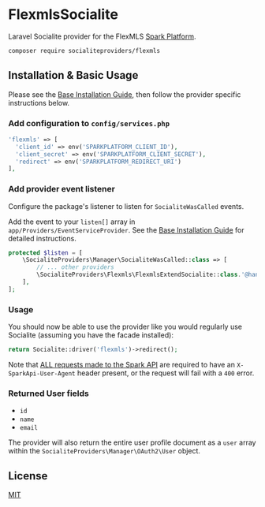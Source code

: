 # FlexmlsSocialite

Laravel Socialite provider for the FlexMLS [Spark Platform].

```bash
composer require socialiteproviders/flexmls
```
## Installation & Basic Usage

Please see the [Base Installation Guide](https://socialiteproviders.com/usage/), then follow the provider specific instructions below.

### Add configuration to `config/services.php`

```php
'flexmls' => [    
  'client_id' => env('SPARKPLATFORM_CLIENT_ID'),  
  'client_secret' => env('SPARKPLATFORM_CLIENT_SECRET'),  
  'redirect' => env('SPARKPLATFORM_REDIRECT_URI')
],
```

### Add provider event listener

Configure the package's listener to listen for `SocialiteWasCalled` events.

Add the event to your `listen[]` array in `app/Providers/EventServiceProvider`. See the [Base Installation Guide](https://socialiteproviders.com/usage/) for detailed instructions.

```php
protected $listen = [
    \SocialiteProviders\Manager\SocialiteWasCalled::class => [
        // ... other providers
        \SocialiteProviders\Flexmls\FlexmlsExtendSocialite::class.'@handle',
    ],
];
```

### Usage

You should now be able to use the provider like you would regularly use Socialite (assuming you have the facade installed):

```php
return Socialite::driver('flexmls')->redirect();
```

Note that [ALL requests made to the Spark API](https://sparkplatform.com/docs/api_services/read_first) are required to have an `X-SparkApi-User-Agent` header present, or the request will fail with a `400` error.

### Returned User fields

- ``id``
- ``name``
- ``email``

The provider will also return the entire user profile document as a `user` array within the `SocialiteProviders\Manager\OAuth2\User` object.

License
----
[MIT]

   [Spark Platform]: <https://sparkplatform.com/docs/>
   [MIT]: <https://github.com/thinkerytim/FlexmlsSocialite/blob/main/LICENSE>
